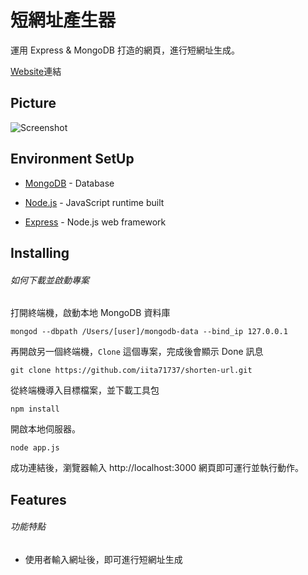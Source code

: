 # 短網址產生器

運用 Express & MongoDB 打造的網頁，進行短網址生成。

[Website](https://.herokuapp.com)連結

## Picture

![Screenshot](https://i.imgur.com/PyiYMeS.jpg)

## Environment SetUp

- [MongoDB](https://www.mongodb.com/download-center/community) - Database

* [Node.js](https://nodejs.org/en/) - JavaScript runtime built

- [Express](https://expressjs.com/zh-tw/starter/installing.html) - Node.js web framework

## Installing

###### 如何下載並啟動專案

打開終端機，啟動本地 MongoDB 資料庫

```
mongod --dbpath /Users/[user]/mongodb-data --bind_ip 127.0.0.1
```

再開啟另一個終端機，`Clone` 這個專案，完成後會顯示 Done 訊息

```
git clone https://github.com/iita71737/shorten-url.git
```

從終端機導入目標檔案，並下載工具包

```
npm install
```

開啟本地伺服器。

```
node app.js
```

成功連結後，瀏覽器輸入 http://localhost:3000
網頁即可運行並執行動作。

## Features

###### 功能特點

- 使用者輸入網址後，即可進行短網址生成

